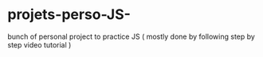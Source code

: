 # projets-perso-JS-
bunch of personal project to practice JS ( mostly done by following step by step video tutorial ) 
